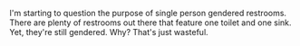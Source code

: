 I'm starting to question the purpose of single person gendered restrooms.
There are plenty of restrooms out there that feature one toilet and one sink.
Yet, they're still gendered.
Why?
That's just wasteful.
